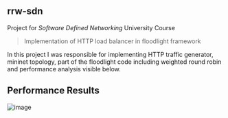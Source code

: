 ## rrw-sdn
Project for _Software Defined Networking_ University Course
> Implementation of HTTP load balancer in floodlight framework

In this project I was responsible for implementing HTTP traffic generator, mininet topology, part of the floodlight code including weighted round robin and performance analysis visible below.  

## Performance Results
![image](https://github.com/marcink2138/rrw-sdn/assets/56030577/c521471d-9fa3-4b2e-bee3-aa19c2b3f4f1)

